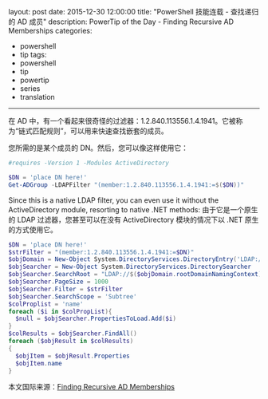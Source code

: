 layout: post
date: 2015-12-30 12:00:00
title: "PowerShell 技能连载 - 查找递归的 AD 成员"
description: PowerTip of the Day - Finding Recursive AD Memberships
categories:
- powershell
- tip
tags:
- powershell
- tip
- powertip
- series
- translation
---
在 AD 中，有一个看起来很奇怪的过滤器：1.2.840.113556.1.4.1941。它被称为“链式匹配规则”，可以用来快速查找嵌套的成员。

您所需的是某个成员的 DN。然后，您可以像这样使用它：

```powershell
#requires -Version 1 -Modules ActiveDirectory 

$DN = 'place DN here!'
Get-ADGroup -LDAPFilter "(member:1.2.840.113556.1.4.1941:=$($DN))"
```

Since this is a native LDAP filter, you can even use it without the ActiveDirectory module, resorting to native .NET methods:
由于它是一个原生的 LDAP 过滤器，您甚至可以在没有 ActiveDirectory 模块的情况下以 .NET 原生的方式使用它。

```powershell
$DN = 'place DN here!'
$strFilter = "(member:1.2.840.113556.1.4.1941:=$DN)"
$objDomain = New-Object System.DirectoryServices.DirectoryEntry('LDAP://rootDSE')
$objSearcher = New-Object System.DirectoryServices.DirectorySearcher
$objSearcher.SearchRoot = "LDAP://$($objDomain.rootDomainNamingContext)"
$objSearcher.PageSize = 1000
$objSearcher.Filter = $strFilter
$objSearcher.SearchScope = 'Subtree'
$colProplist = 'name'
foreach ($i in $colPropList){
  $null = $objSearcher.PropertiesToLoad.Add($i)
}
$colResults = $objSearcher.FindAll()
foreach ($objResult in $colResults)
{
  $objItem = $objResult.Properties
  $objItem.name
}
```

<!--more-->
本文国际来源：[Finding Recursive AD Memberships](http://community.idera.com/powershell/powertips/b/tips/posts/finding-recursive-ad-memberships)
